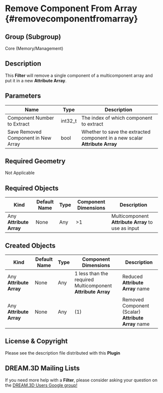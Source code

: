 Remove Component From Array {#removecomponentfromarray}
=============

## Group (Subgroup) ##
Core (Memory/Management)

## Description ##
This **Filter** will remove a single component of a multicomponent array and put it in a new **Attribute Array**.

## Parameters ##
| Name | Type | Description |
|------|------| ----------- |
| Component Number to Extract | int32_t | The index of which component to extract |
| Save Removed Component in New Array | bool | Whether to save the extracted component in a new scalar **Attribute Array** |


## Required Geometry ##
Not Applicable

## Required Objects ##
| Kind | Default Name | Type | Component Dimensions | Description |
|------|--------------|-------------|---------|-----|
| Any **Attribute Array** | None | Any | >1 | Multicomponent **Attribute Array** to use as input |


## Created Objects ##

| Kind | Default Name | Type | Component Dimensions | Description |
|------|--------------|-------------|---------|-----|
| Any **Attribute Array** | None | Any | 1 less than the required Multicomponent **Attribute Array**   | Reduced **Attribute Array** name |
| Any **Attribute Array** | None | Any | (1)  | Removed Component (Scalar) **Attribute Array** name |

## License & Copyright ##

Please see the description file distributed with this **Plugin**

## DREAM.3D Mailing Lists ##

If you need more help with a **Filter**, please consider asking your question on the [DREAM.3D Users Google group!](https://groups.google.com/forum/?hl=en#!forum/dream3d-users)



